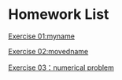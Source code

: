 # Homework List
[Exercise 01:myname](https://github.com/yct19970507/compuational_physics_N2015301020175/blob/master/myname.py)

[Exercise 02:movedname](https://github.com/yct19970507/compuational_physics_N2015301020175/blob/master/movedname.py)

[Exercise 03：numerical problem](https://github.com/yct19970507/compuational_physics_N2015301020175/blob/master/untitled03.py)
